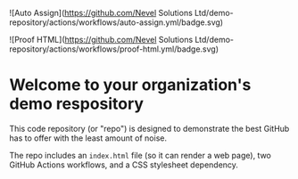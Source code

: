 ![Auto Assign](https://github.com/Nevel Solutions Ltd/demo-repository/actions/workflows/auto-assign.yml/badge.svg)

![Proof HTML](https://github.com/Nevel Solutions Ltd/demo-repository/actions/workflows/proof-html.yml/badge.svg)

# Welcome to your organization's demo respository
This code repository (or "repo") is designed to demonstrate the best GitHub has to offer with the least amount of noise.

The repo includes an `index.html` file (so it can render a web page), two GitHub Actions workflows, and a CSS stylesheet dependency.
